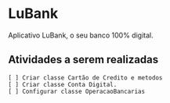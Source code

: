 # LuBank
Aplicativo LuBank, o seu banco 100% digital. 

## Atividades a serem realizadas

    [ ] Criar classe Cartão de Credito e metodos
    [ ] Criar classe Conta Digital.
    [ ] Configurar classe OperacaoBancarias

